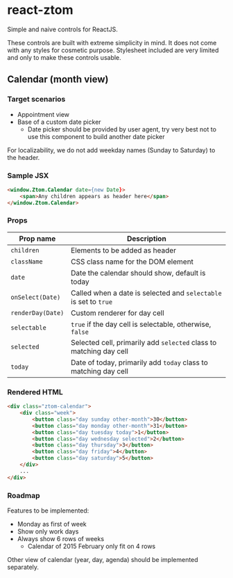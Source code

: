 # react-ztom
Simple and naive controls for ReactJS.

These controls are built with extreme simplicity in mind. It does not come with any styles for cosmetic purpose. Stylesheet included are very limited and only to make these controls usable.

## Calendar (month view)

### Target scenarios

* Appointment view
* Base of a custom date picker
  * Date picker should be provided by user agent, try very best not to use this component to build another date picker

For localizability, we do not add weekday names (Sunday to Saturday) to the header.

### Sample JSX

``` html
<window.Ztom.Calendar date={new Date}>
    <span>Any children appears as header here</span>
</window.Ztom.Calendar>
```

### Props

Prop name         | Description
----------------- | -----------
`children`        | Elements to be added as header
`className`       | CSS class name for the DOM element
`date`            | Date the calendar should show, default is today
`onSelect(Date)`  | Called when a date is selected and `selectable` is set to `true`
`renderDay(Date)` | Custom renderer for day cell
`selectable`      | `true` if the day cell is selectable, otherwise, `false`
`selected`        | Selected cell, primarily add `selected` class to matching day cell
`today`           | Date of today, primarily add `today` class to matching day cell

### Rendered HTML

``` html
<div class="ztom-calendar">
    <div class="week">
        <button class="day sunday other-month">30</button>
        <button class="day monday other-month">31</button>
        <button class="day tuesday today">1</button>
        <button class="day wednesday selected">2</button>
        <button class="day thursday">3</button>
        <button class="day friday">4</button>
        <button class="day saturday">5</button>
    </div>
    ...
</div>
```

### Roadmap

Features to be implemented:
* Monday as first of week
* Show only work days
* Always show 6 rows of weeks
  * Calendar of 2015 February only fit on 4 rows

Other view of calendar (year, day, agenda) should be implemented separately.
